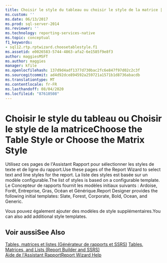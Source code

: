 ```yaml
---
title: Choisir le style du tableau ou choisir le style de la matrice | Microsoft Docs
ms.custom: ''
ms.date: 06/13/2017
ms.prod: sql-server-2014
ms.reviewer: ''
ms.technology: reporting-services-native
ms.topic: conceptual
f1_keywords:
- sql12.rtp.rptwizard.choosetablestyle.f1
ms.assetid: e0026583-5744-4863-afa2-6e1585f9e8f3
author: maggiesMSFT
ms.author: maggies
manager: kfile
ms.openlocfilehash: 137d9d4adf1377d730bac2fc6e847f97d02c2c3f
ms.sourcegitcommit: ad4d92dce894592a259721a1571b1d8736abacdb
ms.translationtype: MT
ms.contentlocale: fr-FR
ms.lasthandoff: 08/04/2020
ms.locfileid: "87610508"
---
```

# <a name="choose-the-table-style-or-choose-the-matrix-style"></a><span data-ttu-id="c5f78-102">Choisir le style du tableau ou Choisir le style de la matrice</span><span class="sxs-lookup"><span data-stu-id="c5f78-102">Choose the Table Style or Choose the Matrix Style</span></span>
  <span data-ttu-id="c5f78-103">Utilisez ces pages de l'Assistant Rapport pour sélectionner les styles de texte et de ligne du rapport.</span><span class="sxs-lookup"><span data-stu-id="c5f78-103">Use these pages of the Report Wizard to select text and line styles for the report.</span></span> <span data-ttu-id="c5f78-104">La liste des styles est basée sur un modèle configurable.</span><span class="sxs-lookup"><span data-stu-id="c5f78-104">The list of styles is based on a configurable template.</span></span> <span data-ttu-id="c5f78-105">Le Concepteur de rapports fournit les modèles initiaux suivants : Ardoise, Forêt, Entreprise, Gras, Océan et Générique.</span><span class="sxs-lookup"><span data-stu-id="c5f78-105">Report Designer provides the following initial templates: Slate, Forest, Corporate, Bold, Ocean, and Generic.</span></span>  
  
 <span data-ttu-id="c5f78-106">Vous pouvez également ajouter des modèles de style supplémentaires.</span><span class="sxs-lookup"><span data-stu-id="c5f78-106">You can also add additional style templates.</span></span>  
  
## <a name="see-also"></a><span data-ttu-id="c5f78-107">Voir aussi</span><span class="sxs-lookup"><span data-stu-id="c5f78-107">See Also</span></span>  
 <span data-ttu-id="c5f78-108">[Tables, matrices et listes &#40;Générateur de rapports et SSRS&#41;](report-design/create-invoices-and-forms-with-lists-report-builder-and-ssrs.md) </span><span class="sxs-lookup"><span data-stu-id="c5f78-108">[Tables, Matrices, and Lists &#40;Report Builder and SSRS&#41;](report-design/create-invoices-and-forms-with-lists-report-builder-and-ssrs.md) </span></span>  
 [<span data-ttu-id="c5f78-109">Aide de l'Assistant Rapport</span><span class="sxs-lookup"><span data-stu-id="c5f78-109">Report Wizard Help</span></span>](../../2014/reporting-services/report-wizard-help.md)  
  
  
